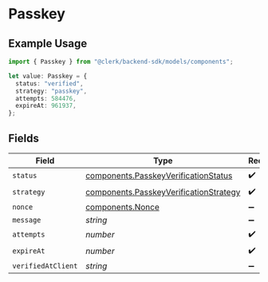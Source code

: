 # Passkey

## Example Usage

```typescript
import { Passkey } from "@clerk/backend-sdk/models/components";

let value: Passkey = {
  status: "verified",
  strategy: "passkey",
  attempts: 584476,
  expireAt: 961937,
};
```

## Fields

| Field                                                                                            | Type                                                                                             | Required                                                                                         | Description                                                                                      |
| ------------------------------------------------------------------------------------------------ | ------------------------------------------------------------------------------------------------ | ------------------------------------------------------------------------------------------------ | ------------------------------------------------------------------------------------------------ |
| `status`                                                                                         | [components.PasskeyVerificationStatus](../../models/components/passkeyverificationstatus.md)     | :heavy_check_mark:                                                                               | N/A                                                                                              |
| `strategy`                                                                                       | [components.PasskeyVerificationStrategy](../../models/components/passkeyverificationstrategy.md) | :heavy_check_mark:                                                                               | N/A                                                                                              |
| `nonce`                                                                                          | [components.Nonce](../../models/components/nonce.md)                                             | :heavy_minus_sign:                                                                               | N/A                                                                                              |
| `message`                                                                                        | *string*                                                                                         | :heavy_minus_sign:                                                                               | N/A                                                                                              |
| `attempts`                                                                                       | *number*                                                                                         | :heavy_check_mark:                                                                               | N/A                                                                                              |
| `expireAt`                                                                                       | *number*                                                                                         | :heavy_check_mark:                                                                               | N/A                                                                                              |
| `verifiedAtClient`                                                                               | *string*                                                                                         | :heavy_minus_sign:                                                                               | N/A                                                                                              |